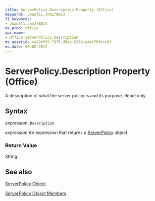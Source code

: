 ```yaml
---
title: ServerPolicy.Description Property (Office)
keywords: vbaof11.chm278013
f1_keywords:
- vbaof11.chm278013
ms.prod: office
api_name:
- Office.ServerPolicy.Description
ms.assetid: ca820f97-79f7-d9aa-5368-e4ecfbfeccd3
ms.date: 06/08/2017
---
```



# ServerPolicy.Description Property (Office)

A description of what the server policy is and its purpose. Read-only.


## Syntax

 _expression_. `Description`

 _expression_ An expression that returns a [ServerPolicy](./Office.ServerPolicy.md) object.


### Return Value

String


## See also


[ServerPolicy Object](Office.ServerPolicy.md)



[ServerPolicy Object Members](./overview/serverpolicy-members-office.md)

